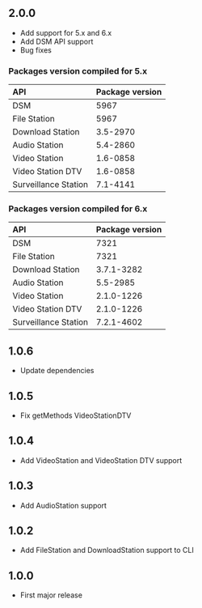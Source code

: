 ## 2.0.0

- Add support for 5.x and 6.x
- Add DSM API support
- Bug fixes

### Packages version compiled for 5.x

| API | Package version |
|:----|:----------------|
| DSM | 5967 |
| File Station | 5967 |
| Download Station | 3.5-2970 |
| Audio Station | 5.4-2860 |
| Video Station | 1.6-0858 |
| Video Station DTV | 1.6-0858 |
| Surveillance Station | 7.1-4141 |

### Packages version compiled for 6.x

| API | Package version |
|:----|:----------------|
| DSM | 7321 |
| File Station | 7321 |
| Download Station | 3.7.1-3282 |
| Audio Station | 5.5-2985 |
| Video Station | 2.1.0-1226 |
| Video Station DTV | 2.1.0-1226 |
| Surveillance Station | 7.2.1-4602 |

## 1.0.6

- Update dependencies

## 1.0.5

- Fix getMethods VideoStationDTV

## 1.0.4

- Add VideoStation and VideoStation DTV support

## 1.0.3

- Add AudioStation support

## 1.0.2

- Add FileStation and DownloadStation support to CLI

## 1.0.0

- First major release
